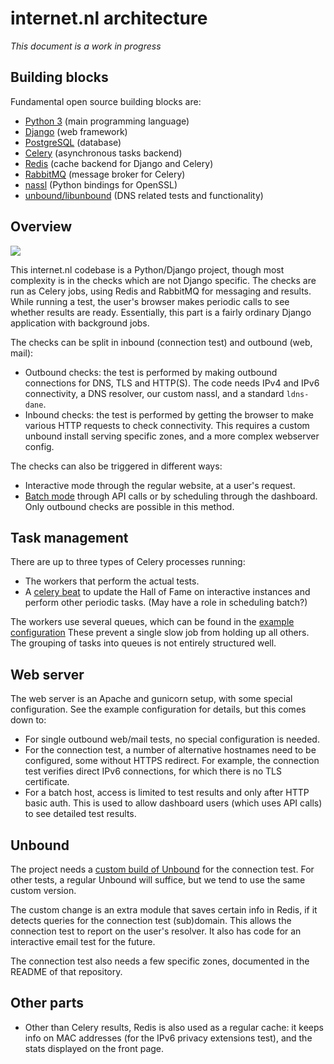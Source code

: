 # internet.nl architecture

_This document is a work in progress_


## Building blocks

Fundamental open source building blocks are:

- [Python 3](https://www.python.org/) (main programming language)
- [Django](https://www.djangoproject.com/) (web framework)
- [PostgreSQL](https://www.postgresql.org/) (database)
- [Celery](http://www.celeryproject.org/) (asynchronous tasks backend)
- [Redis](https://redis.io/) (cache backend for Django and Celery)
- [RabbitMQ](https://www.rabbitmq.com/) (message broker for Celery)
- [nassl](https://github.com/nabla-c0d3/nassl) (Python bindings for OpenSSL)
- [unbound/libunbound](https://www.nlnetlabs.nl/projects/unbound/about/) (DNS related tests and functionality)


## Overview

![](inl-architecture.png)

This internet.nl codebase is a Python/Django project, though most complexity is
in the checks which are not Django specific. The checks are run as Celery jobs,
using Redis and RabbitMQ for messaging and results. While running a test,
the user's browser makes periodic calls to see whether results are ready.
Essentially, this part is a fairly ordinary Django application with background
jobs.

The checks can be split in inbound (connection test) and outbound (web, mail):

* Outbound checks: the test is performed by making outbound connections for
  DNS, TLS and HTTP(S). The code needs IPv4 and IPv6 connectivity, a DNS resolver,
  our custom nassl, and a standard `ldns-dane`.
* Inbound checks: the test is performed by getting the browser to make various
  HTTP requests to check connectivity. This requires a custom unbound install
  serving specific zones, and a more complex webserver config.

The checks can also be triggered in different ways:

* Interactive mode through the regular website, at a user's request.
* [Batch mode](Batch.md) through API calls or by scheduling through the
  dashboard. Only outbound checks are possible in this method.


## Task management

There are up to three types of Celery processes running:

* The workers that perform the actual tests.
* A [celery beat](https://docs.celeryq.dev/en/stable/userguide/periodic-tasks.html)
  to update the Hall of Fame on interactive instances and
  perform other periodic tasks. (May have a role in scheduling batch?)

The workers use several queues, which can be found in the
[example configuration](https://github.com/internetstandards/Internet.nl/tree/main/documentation/example_configuration/opt_internetnl_etc)
These prevent a single slow job from holding up all others. The grouping of
tasks into queues is not entirely structured well.


## Web server

The web server is an Apache and gunicorn setup, with some special
configuration. See the example configuration for details, but this
comes down to:

* For single outbound web/mail tests, no special configuration is needed.
* For the connection test, a number of alternative hostnames need to
  be configured, some without HTTPS redirect. For example, the connection
  test verifies direct IPv6 connections, for which there is no TLS
  certificate.
* For a batch host, access is limited to test results and only after HTTP
  basic auth. This is used to allow dashboard users (which uses API calls)
  to see detailed test results.


## Unbound

The project needs a
[custom build of Unbound](https://github.com/internetstandards/unbound)
for the connection test. For other tests, a regular Unbound will suffice,
but we tend to use the same custom version.

The custom change is an extra module that saves certain info in Redis, if
it detects queries for the connection test (sub)domain. This allows the
connection test to report on the user's resolver. It also has code for
an interactive email test for the future.

The connection test also needs a few specific zones, documented in the README
of that repository.


## Other parts

* Other than Celery results, Redis is also used as a regular cache: it keeps
  info on MAC addresses (for the IPv6 privacy extensions test), and the stats
  displayed on the front page.
